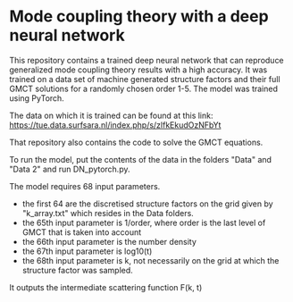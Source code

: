 # Mode coupling theory with a deep neural network

This repository contains a trained deep neural network that can reproduce generalized mode coupling theory results with a high accuracy. 
It was trained on a data set of machine generated structure factors and their full GMCT solutions for a randomly chosen order 1-5. The model was trained using PyTorch.

The data on which it is trained can be found at this link: https://tue.data.surfsara.nl/index.php/s/zlfkEkudOzNFbYt

That repository also contains the code to solve the GMCT equations.


To run the model, put the contents of the data in the folders "Data" and "Data 2" and run DN_pytorch.py.

The model requires 68 input parameters. 
 - the first 64 are the discretised structure factors on the grid given by "k_array.txt" which resides in the Data folders. 
 - the 65th input parameter is 1/order, where order is the last level of GMCT that is taken into account
 - the 66th input parameter is the number density
 - the 67th input parameter is log10(t)
 - the 68th input parameter is k, not necessarily on the grid at which the structure factor was sampled.
 
 It outputs the intermediate scattering function F(k, t)